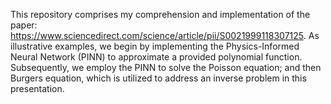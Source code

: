 This repository comprises my comprehension and implementation of the paper: https://www.sciencedirect.com/science/article/pii/S0021999118307125. As illustrative examples, we begin by implementing the Physics-Informed Neural Network (PINN) to approximate a provided polynomial function. Subsequently, we employ the PINN to solve the Poisson equation; and then Burgers equation, which is utilized to address an inverse problem in this presentation.
